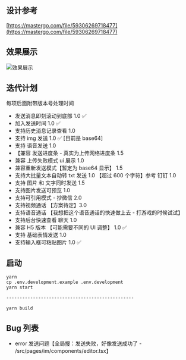 ## 设计参考

[https://mastergo.com/file/59306269718477](https://mastergo.com/file/59306269718477)

## 效果展示

![效果展示](https://cdn.surest.cn/images/Snipaste_2022-04-25_23-15-38.png)

## 迭代计划

每项后面附带版本号处理时间

-   发送消息即刻滚动到底部 1.0 ✅
-   加入发送时间 1.0 ✅
-   支持历史消息记录查看 1.0
-   支持 img 发送 1.0 ✅ [目前是 base64]
-   支持 语音发送 1.0
-   【兼容 发送进度条 - 真实为上传网络进度条 1.5
-   兼容 上传失败模式 ui 展示 1.0
-   兼容重新发送模式【暂定为 base64 显示】 1.5
-   支持大批量文本自动转 txt 发送 1.0 【超过 600 个字符】参考 钉钉 1.0
-   支持 图片 和 文字同时发送 1.5
-   支持图片发送可预览 1.0
-   支持可引用模式 - 抄微信 2.0
-   支持视频通话 【方案待定】3.0
-   支持语音通话 【我想把这个语音通话的快速做上去 - 打游戏的时候试试】
-   支持后台快速查看 聊天 1.0
-   兼容 H5 版本 【可能需要不同的 UI 调整】 1.0 ✅
-   支持 基础表情发送 1.0
-   支持输入框可粘贴图片 1.0 ✅

## 启动

    yarn
    cp .env.development.example .env.development
    yarn start

    ------------------------------------------------

    yarn build

## Bug 列表

-   error 发送问题【全局搜：发送失败，好像发送成功了 - /src/pages/im/components/editor.tsx】
